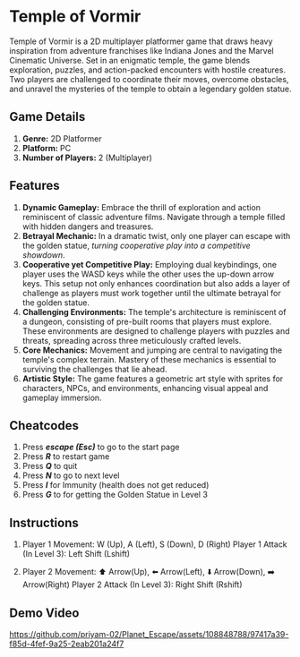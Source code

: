 # Temple of Vormir
Temple of Vormir is a 2D multiplayer platformer game that draws heavy inspiration from adventure franchises like Indiana Jones and the Marvel Cinematic Universe. 
Set in an enigmatic temple, the game blends exploration, puzzles, and action-packed encounters with hostile creatures. 
Two players are challenged to coordinate their moves, overcome obstacles, and unravel the mysteries of the temple to obtain a legendary golden statue.


## Game Details

1. **Genre:** 2D Platformer
2. **Platform:** PC
3. **Number of Players:** 2 (Multiplayer)


## Features

1. **Dynamic Gameplay:** Embrace the thrill of exploration and action reminiscent of classic adventure films. Navigate through a temple filled with hidden dangers and treasures.
2. **Betrayal Mechanic:** In a dramatic twist, only one player can escape with the golden statue, _turning cooperative play into a competitive showdown_.
3. **Cooperative yet Competitive Play:** Employing dual keybindings, one player uses the WASD keys while the other uses the up-down arrow keys. This setup not only enhances coordination but also adds a layer of challenge as players must work together until the ultimate betrayal for the golden statue.
4. **Challenging Environments:** The temple's architecture is reminiscent of a dungeon, consisting of pre-built rooms that players must explore. These environments are designed to challenge players with puzzles and threats, spreading across three meticulously crafted levels.
5. **Core Mechanics:** Movement and jumping are central to navigating the temple's complex terrain. Mastery of these mechanics is essential to surviving the challenges that lie ahead.
6. **Artistic Style:** The game features a geometric art style with sprites for characters, NPCs, and environments, enhancing visual appeal and gameplay immersion.


## Cheatcodes

1. Press **_escape (Esc)_** to go to the start page
2. Press **_R_** to restart game
3. Press **_Q_** to quit
4. Press **_N_** to go to next level
5. Press **_I_** for Immunity (health does not get reduced)
6. Press **_G_** to for getting the Golden Statue in Level 3


## Instructions

1. Player 1 Movement: W (Up), A (Left), S (Down), D (Right)
   Player 1 Attack (In Level 3): Left Shift (Lshift)

2. Player 2 Movement: ⬆️ Arrow(Up), ⬅️ Arrow(Left), ⬇️ Arrow(Down), ➡️ Arrow(Right) 
   Player 2 Attack (In Level 3): Right Shift (Rshift)


## Demo Video

https://github.com/priyam-02/Planet_Escape/assets/108848788/97417a39-f85d-4fef-9a25-2eab201a24f7

